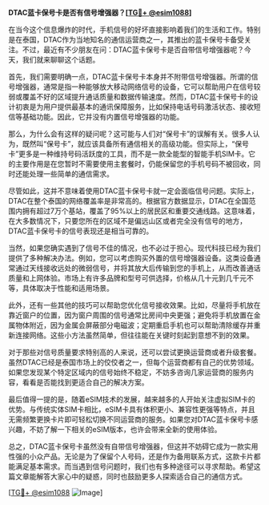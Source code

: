 **DTAC蓝卡保号卡是否有信号增强器？[[TG💪+ @esim1088](https://t.me/s/esim1088)]**

在当今这个信息爆炸的时代，手机信号的好坏直接影响着我们的生活和工作。特别是在泰国，DTAC作为当地知名的通信运营商之一，其推出的蓝卡保号卡备受关注。不过，最近有不少朋友在问：DTAC蓝卡保号卡是否自带信号增强器呢？今天，我们就来聊聊这个话题。

首先，我们需要明确一点，DTAC蓝卡保号卡本身并不附带信号增强器。所谓的信号增强器，通常是指一种能够放大移动网络信号的设备，它可以帮助用户在信号较弱或覆盖不好的区域提升通话质量和数据传输速度。然而，DTAC蓝卡保号卡的设计初衷是为用户提供最基本的通讯保障服务，比如保持电话号码激活状态、接收短信等基础功能。因此，它并没有内置信号增强器的功能。

那么，为什么会有这样的疑问呢？这可能与人们对“保号卡”的误解有关。很多人认为，既然叫“保号卡”，就应该具备所有通信相关的高级功能。但实际上，“保号卡”更多是一种维持号码活跃度的工具，而不是一款全能型的智能手机SIM卡。它的主要作用是在您暂时不需要使用主套餐时，仍能保留您的手机号码不被回收，同时还能处理一些简单的通信需求。

尽管如此，这并不意味着使用DTAC蓝卡保号卡就一定会面临信号问题。实际上，DTAC在整个泰国的网络覆盖率是非常高的。根据官方数据显示，DTAC在全国范围内拥有超过7万个基站，覆盖了95%以上的居民区和重要交通线路。这意味着，在大多数情况下，只要您所在的区域不是偏远山区或者完全没有信号的地方，DTAC蓝卡保号卡的信号表现还是相当可靠的。

当然，如果您确实遇到了信号不佳的情况，也不必过于担心。现代科技已经为我们提供了多种解决办法。例如，您可以考虑购买外置的信号增强器设备。这类设备通常通过天线接收远处的微弱信号，并将其放大后传输到您的手机上，从而改善通话质量和上网体验。市场上有许多品牌和型号可供选择，价格从几十元到几千元不等，具体取决于性能和适用场景。

此外，还有一些其他的技巧可以帮助您优化信号接收效果。比如，尽量将手机放在靠近窗户的位置，因为窗户周围的信号通常比房间中央更强；避免将手机放置在金属物体附近，因为金属会屏蔽部分电磁波；定期重启手机也可以帮助清除缓存并重新连接网络。这些小方法虽然简单，但往往能在关键时刻起到意想不到的效果。

对于那些对信号质量要求特别高的人来说，还可以尝试更换运营商或者升级套餐。虽然DTAC已经是泰国市场上的佼佼者之一，但每个运营商都有自己的优势领域。如果您发现某个特定区域内的信号始终不稳定，不妨多咨询几家运营商的服务内容，看看是否能找到更适合自己的解决方案。

最后值得一提的是，随着eSIM技术的发展，越来越多的人开始关注虚拟SIM卡的优势。与传统实体SIM卡相比，eSIM卡具有体积更小、兼容性更强等特点，并且无需频繁更换卡片即可轻松切换不同运营商的服务。如果您对DTAC蓝卡保号卡感兴趣，不妨了解一下相关的eSIM版本，也许会带来全新的使用体验。

总之，DTAC蓝卡保号卡虽然没有自带信号增强器，但这并不妨碍它成为一款实用性强的小众产品。无论是为了保留个人号码，还是作为备用联系方式，这款卡片都能满足基本需求。而当遇到信号问题时，我们也有多种途径可以寻求帮助。希望这篇文章能解答大家心中的疑惑，同时也鼓励更多人探索适合自己的通信方式。

[[TG💪+ @esim1088](https://t.me/s/esim1088) ![Image](https://i.postimg.cc/4NQfJmqS/Snipaste-2025-05-13-00-14-12.png)]